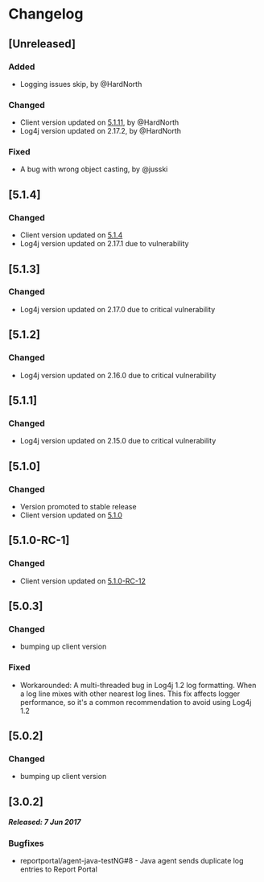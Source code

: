 # Changelog

## [Unreleased]
### Added
- Logging issues skip, by @HardNorth
### Changed
- Client version updated on [5.1.11](https://github.com/reportportal/client-java/releases/tag/5.1.11), by @HardNorth
- Log4j version updated on 2.17.2, by @HardNorth
### Fixed
- A bug with wrong object casting, by @jusski

## [5.1.4]
### Changed
- Client version updated on [5.1.4](https://github.com/reportportal/client-java/releases/tag/5.1.4)
- Log4j version updated on 2.17.1 due to vulnerability

## [5.1.3]
### Changed
- Log4j version updated on 2.17.0 due to critical vulnerability

## [5.1.2]
### Changed
- Log4j version updated on 2.16.0 due to critical vulnerability

## [5.1.1]
### Changed
- Log4j version updated on 2.15.0 due to critical vulnerability

## [5.1.0]
### Changed
- Version promoted to stable release
- Client version updated on [5.1.0](https://github.com/reportportal/client-java/releases/tag/5.1.0)

## [5.1.0-RC-1]
### Changed
- Client version updated on [5.1.0-RC-12](https://github.com/reportportal/client-java/releases/tag/5.1.0-RC-12)

## [5.0.3]
### Changed
- bumping up client version
### Fixed
- Workarounded: A multi-threaded bug in Log4j 1.2 log formatting. When a log line mixes with
  other nearest log lines. This fix affects logger performance, so it's a common recommendation to
  avoid using Log4j 1.2

## [5.0.2]
### Changed
- bumping up client version

## [3.0.2]
##### Released: 7 Jun 2017

### Bugfixes

* reportportal/agent-java-testNG#8 - Java agent sends duplicate log entries to Report Portal
